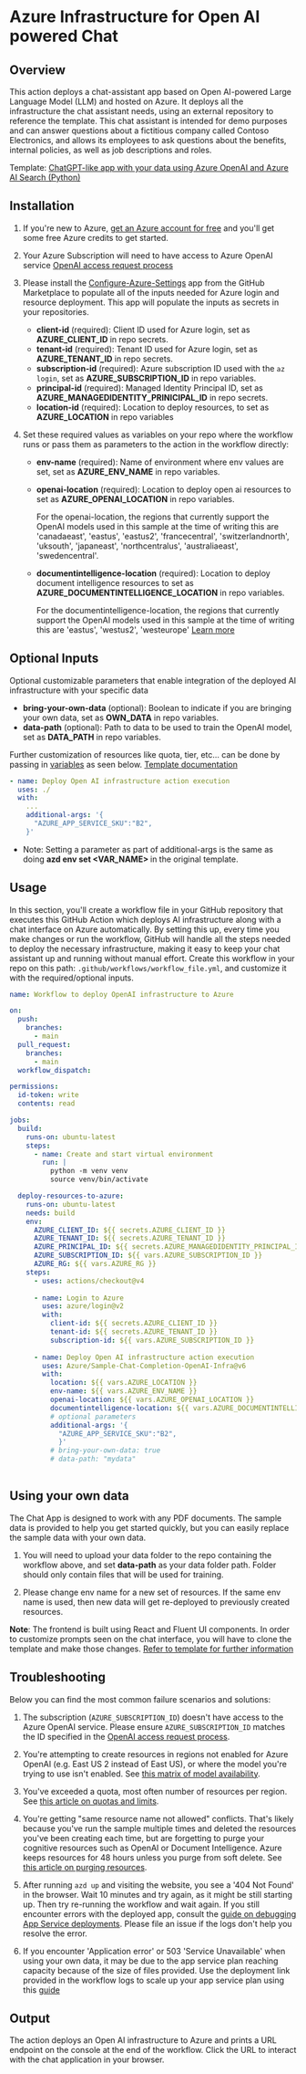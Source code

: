 # Azure Infrastructure for Open AI powered Chat

## Overview

This action deploys a chat-assistant app based on Open AI-powered Large Language Model (LLM) and hosted on Azure. It deploys all the infrastructure the chat assistant needs, using an external repository to reference the template. This chat assistant is intended for demo purposes and can answer questions about a fictitious company called Contoso Electronics, and allows its employees to ask questions about the benefits, internal policies, as well as job descriptions and roles.

Template: [ChatGPT-like app with your data using Azure OpenAI and Azure AI Search (Python)](https://github.com/Azure-Samples/azure-search-openai-demo)

## Installation

1. If you're new to Azure, [get an Azure account for free](https://azure.microsoft.com/free/cognitive-search/) and you'll get some free Azure credits to get started.
2. Your Azure Subscription will need to have access to Azure OpenAI service [OpenAI access request process](https://aka.ms/oai/access)
3. Please install the [Configure-Azure-Settings](https://github.com/apps/configure-azure-settings) app from the GitHub Marketplace to populate all of the inputs needed for Azure login and resource deployment. This app will populate the inputs as secrets in your repositories.
   - **client-id** (required): Client ID used for Azure login, set as **AZURE_CLIENT_ID** in repo secrets.
   - **tenant-id** (required): Tenant ID used for Azure login, set as **AZURE_TENANT_ID** in repo secrets.
   - **subscription-id** (required): Azure subscription ID used with the `az login`, set as **AZURE_SUBSCRIPTION_ID** in repo variables.
   - **principal-id** (required): Managed Identity Principal ID, set as **AZURE_MANAGEDIDENTITY_PRINICIPAL_ID** in repo secrets.
   - **location-id** (required):  Location to deploy resources, to set as **AZURE_LOCATION** in repo variables


4. Set these required values as variables on your repo where the workflow runs or pass them as parameters to the action in the workflow directly:

   - **env-name** (required): Name of environment where env values are set, set as **AZURE_ENV_NAME** in repo variables.

   - **openai-location** (required): Location to deploy open ai resources to set as **AZURE_OPENAI_LOCATION** in repo variables.

     For the openai-location, the regions that currently support the OpenAI models used in this sample at the time of writing this are 'canadaeast', 'eastus', 'eastus2', 'francecentral', 'switzerlandnorth', 'uksouth', 'japaneast', 'northcentralus', 'australiaeast', 'swedencentral'.

   - **documentintelligence-location** (required): Location to deploy document intelligence resources to set as **AZURE_DOCUMENTINTELLIGENCE_LOCATION** in repo variables.

     For the documentintelligence-location, the regions that currently support the OpenAI models used in this sample at the time of writing this are 'eastus', 'westus2', 'westeurope' [Learn more](https://learn.microsoft.com/azure/ai-services/document-intelligence/concept-layout)

## Optional Inputs

Optional customizable parameters that enable integration of the deployed AI infrastructure with your specific data

- **bring-your-own-data** (optional): Boolean to indicate if you are bringing your own data, set as **OWN_DATA** in repo variables.
- **data-path** (optional): Path to data to be used to train the OpenAI model, set as **DATA_PATH** in repo variables.

Further customization of resources like quota, tier, etc... can be done by passing in [variables](https://github.com/Azure-Samples/azure-search-openai-demo/blob/main/infra/main.parameters.json) as seen below.  [Template documentation](https://github.com/Azure-Samples/azure-search-openai-demo/blob/main/docs/README.md)

````yaml
- name: Deploy Open AI infrastructure action execution
  uses: ./
  with:
    ...
    additional-args: '{
      "AZURE_APP_SERVICE_SKU":"B2", 
    }'
````

- Note: Setting a parameter as part of additional-args is the same as doing **azd env set <VAR_NAME> <VALUE>** in the original template.

## Usage

In this section, you'll create a workflow file in your GitHub repository that executes this GitHub Action which deploys AI infrastructure along with a chat interface on Azure automatically. By setting this up, every time you make changes or run the workflow, GitHub will handle all the steps needed to deploy the necessary infrastructure, making it easy to keep your chat assistant up and running without manual effort.
Create this workflow in your repo on this path: `.github/workflows/workflow_file.yml`, and customize it with the required/optional inputs.

```yaml
name: Workflow to deploy OpenAI infrastructure to Azure

on:
  push:
    branches:
      - main
  pull_request:
    branches:
      - main
  workflow_dispatch:

permissions:
  id-token: write
  contents: read

jobs:
  build:
    runs-on: ubuntu-latest
    steps:
      - name: Create and start virtual environment
        run: |
          python -m venv venv
          source venv/bin/activate

  deploy-resources-to-azure:
    runs-on: ubuntu-latest
    needs: build
    env:
      AZURE_CLIENT_ID: ${{ secrets.AZURE_CLIENT_ID }}
      AZURE_TENANT_ID: ${{ secrets.AZURE_TENANT_ID }}
      AZURE_PRINCIPAL_ID: ${{ secrets.AZURE_MANAGEDIDENTITY_PRINCIPAL_ID }}
      AZURE_SUBSCRIPTION_ID: ${{ vars.AZURE_SUBSCRIPTION_ID }}
      AZURE_RG: ${{ vars.AZURE_RG }}
    steps:
      - uses: actions/checkout@v4
      
      - name: Login to Azure
        uses: azure/login@v2
        with:
          client-id: ${{ secrets.AZURE_CLIENT_ID }}
          tenant-id: ${{ secrets.AZURE_TENANT_ID }}
          subscription-id: ${{ vars.AZURE_SUBSCRIPTION_ID }}
          
      - name: Deploy Open AI infrastructure action execution
        uses: Azure/Sample-Chat-Completion-OpenAI-Infra@v6
        with:
          location: ${{ vars.AZURE_LOCATION }}
          env-name: ${{ vars.AZURE_ENV_NAME }}
          openai-location: ${{ vars.AZURE_OPENAI_LOCATION }}
          documentintelligence-location: ${{ vars.AZURE_DOCUMENTINTELLIGENCE_LOCATION }}
          # optional parameters
          additional-args: '{
            "AZURE_APP_SERVICE_SKU":"B2", 
            }'
          # bring-your-own-data: true
          # data-path: "mydata"
         
```

## Using your own data

The Chat App is designed to work with any PDF documents. The sample data is provided to help you get started quickly, but you can easily replace the sample data with your own data.

1. You will need to upload your data folder to the repo containing the workflow above, and set **data-path** as your data folder path. Folder should only contain files that will be used for training.

1. Please change env name for a new set of resources. If the same env name is used, then new data will get re-deployed to previously created resources.
  
**Note**: The frontend is built using React and Fluent UI components. In order to customize prompts seen on the chat interface, you will have to clone the template and make those changes. [Refer to template for further information](https://github.com/Azure-Samples/azure-search-openai-demo)

## Troubleshooting

Below you can find the most common failure scenarios and solutions:

1. The subscription (`AZURE_SUBSCRIPTION_ID`) doesn't have access to the Azure OpenAI service. Please ensure `AZURE_SUBSCRIPTION_ID` matches the ID specified in the [OpenAI access request process](https://aka.ms/oai/access).

1. You're attempting to create resources in regions not enabled for Azure OpenAI (e.g. East US 2 instead of East US), or where the model you're trying to use isn't enabled. See [this matrix of model availability](https://aka.ms/oai/models).

1. You've exceeded a quota, most often number of resources per region. See [this article on quotas and limits](https://aka.ms/oai/quotas).

1. You're getting "same resource name not allowed" conflicts. That's likely because you've run the sample multiple times and deleted the resources you've been creating each time, but are forgetting to purge your cognitive resources such as OpenAI or Document Intelligence. Azure keeps resources for 48 hours unless you purge from soft delete. See [this article on purging resources](https://learn.microsoft.com/azure/cognitive-services/manage-resources?tabs=azure-portal#purge-a-deleted-resource).

1. After running `azd up` and visiting the website, you see a '404 Not Found' in the browser. Wait 10 minutes and try again, as it might be still starting up. Then try re-running the workflow and wait again. If you still encounter errors with the deployed app, consult the [guide on debugging App Service deployments](docs/appservice.md). Please file an issue if the logs don't help you resolve the error.

1. If you encounter 'Application error' or 503 'Service Unavailable' when using your own data, it may be due to the app service plan reaching capacity because of the size of files provided. Use the deployment link provided in the workflow logs to scale up your app service plan using this [guide](https://learn.microsoft.com/en-us/azure/app-service/manage-scale-up)

## Output

The action deploys an Open AI infrastructure to Azure and prints a URL endpoint on the console at the end of the workflow. Click the URL to interact with the chat application in your browser.
